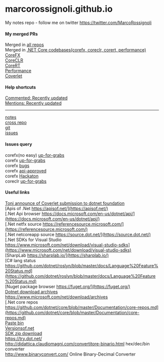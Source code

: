 # marcorossignoli.github.io
My notes repo - follow me on twitter <a href="https://twitter.com/MarcoRossignoli">https://twitter.com/MarcoRossignoli</a>  

#### My merged PRs
Merged in [all repos](https://github.com/pulls?q=is%3Amerged+is%3Apr+author%3AMarcoRossignoli+-repo%3AMarcoRossignoli%2Fmarcorossignoli.github.io+sort%3Aupdated-desc)  
Merged in [.NET Core codebases(corefx, coreclr, corert, performance)](https://github.com/pulls?utf8=%E2%9C%93&q=is%3Amerged+is%3Apr+author%3AMarcoRossignoli+-repo%3AMarcoRossignoli%2Fmarcorossignoli.github.io+repo%3Adotnet%2Fcorefx+repo%3Adotnet%2Fcoreclr+repo%3Adotnet%2Fcorert+repo%3Adotnet%2Fperformance)  
[CoreFX](https://github.com/pulls?utf8=%E2%9C%93&q=is%3Amerged+is%3Apr+author%3AMarcoRossignoli+-repo%3AMarcoRossignoli%2Fmarcorossignoli.github.io+repo%3Adotnet%2Fcorefx)  
[CoreCLR](https://github.com/pulls?utf8=%E2%9C%93&q=is%3Amerged+is%3Apr+author%3AMarcoRossignoli+-repo%3AMarcoRossignoli%2Fmarcorossignoli.github.io+repo%3Adotnet%2Fcoreclr)  
[CoreRT](https://github.com/pulls?utf8=%E2%9C%93&q=is%3Amerged+is%3Apr+author%3AMarcoRossignoli+-repo%3AMarcoRossignoli%2Fmarcorossignoli.github.io+repo%3Adotnet%2Fcorert)  
[Performance](https://github.com/pulls?utf8=%E2%9C%93&q=is%3Amerged+is%3Apr+author%3AMarcoRossignoli+-repo%3AMarcoRossignoli%2Fmarcorossignoli.github.io+repo%3Adotnet%2Fperformance)  
[Coverlet](https://github.com/pulls?utf8=%E2%9C%93&q=is%3Amerged+is%3Apr+author%3AMarcoRossignoli+-repo%3AMarcoRossignoli%2Fmarcorossignoli.github.io+repo%3Atonerdo%2Fcoverlet)  


#### Help shortcuts

[Commented: Recently updated](https://github.com/issues?utf8=%E2%9C%93&q=commenter%3AMarcoRossignoli+sort%3Aupdated-desc+)  
[Mentions: Recently updated](https://github.com/issues?utf8=%E2%9C%93&q=mentions%3AMarcoRossignoli+sort%3Aupdated-desc+)  

---

[notes](https://github.com/MarcoRossignoli/marcorossignoli.github.io/blob/master/docs/corefx/notes.md)  
[cross repo](https://github.com/MarcoRossignoli/marcorossignoli.github.io/blob/master/docs/corefx/crossRepoManaged.md)  
[git](https://github.com/MarcoRossignoli/marcorossignoli.github.io/blob/master/docs/git/notes.md)  
[issues](https://github.com/MarcoRossignoli/marcorossignoli.github.io/blob/master/docs/corefx/issues.md)   


#### Issues query

corefx(no easy) [up-for-grabs](https://github.com/dotnet/corefx/issues?q=is%3Aissue+is%3Aopen+label%3Aup-for-grabs+-label%3Aeasy)  
corefx [up-for-grabs](https://github.com/dotnet/corefx/issues?q=is%3Aissue+is%3Aopen+label%3Aup-for-grabs)  
corefx [bugs](https://github.com/dotnet/corefx/issues?utf8=%E2%9C%93&q=is%3Aissue+is%3Aopen+label%3Abug)  
corefx [api-approved](https://github.com/dotnet/corefx/labels/api-approved)  
corefx [Hackaton](https://github.com/dotnet/corefx/issues?q=is%3Aissue+is%3Aopen+label%3AHackathon)  
coreclr [up-for-grabs](https://github.com/dotnet/coreclr/issues?q=is%3Aissue+is%3Aopen+label%3Aup-for-grabs)

#### Useful links

[Toni announce of Coverlet submission to dotnet foundation](https://twitter.com/tonerdo/status/1090680711785402368)  
[Apis of .Net https://apisof.net/](https://apisof.net/)  
[.Net Api browser https://docs.microsoft.com/en-us/dotnet/api/](https://docs.microsoft.com/en-us/dotnet/api/)  
[.Net netfx source https://referencesource.microsoft.com/](https://referencesource.microsoft.com/)  
[.Net netcoreapp source https://source.dot.net/](https://source.dot.net/)  
[.Net SDKs for Visual Studio https://www.microsoft.com/net/download/visual-studio-sdks](https://www.microsoft.com/net/download/visual-studio-sdks)  
[SharpLab https://sharplab.io/](https://sharplab.io/)  
[C# lang status https://github.com/dotnet/roslyn/blob/master/docs/Language%20Feature%20Status.md](https://github.com/dotnet/roslyn/blob/master/docs/Language%20Feature%20Status.md)  
[Nuget package browser https://fuget.org/](https://fuget.org/)  
[Dotnet download archives https://www.microsoft.com/net/download/archives ](https://www.microsoft.com/net/download/archives)  
[.Net core repos https://github.com/dotnet/core/blob/master/Documentation/core-repos.md](https://github.com/dotnet/core/blob/master/Documentation/core-repos.md)  
[Paste bin](https://pastebin.com/)  
[Versionsof.net](https://versionsof.net)  
[SDK zip download](https://github.com/dotnet/core-sdk#installers-and-binaries)  
https://try.dot.net/  
http://didattica.claudiomagni.com/convertitore-binario.html hex/dec/bin converter  
http://www.binaryconvert.com/ Online Binary-Decimal Converter  


